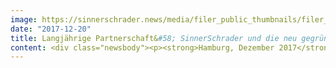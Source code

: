 ```yaml
---
image: https://sinnerschrader.news/media/filer_public_thumbnails/filer_public/25/77/25777bef-38db-4638-9c02-a41ab1307ad3/pressefoto-uni-mattes_700px.jpeg__480x288_q85_crop_subsampling-2_upscale.jpg
date: "2017-12-20"
title: Langjährige Partnerschaft&#58; SinnerSchrader und die neu gegründete CODE University setzen die Entwicklung digitaler Produkte auf den Lehrplan
content: <div class="newsbody"><p><strong>Hamburg, Dezember 2017</strong> –  Im Silicon Valley werden die digitalen Produkte der Zukunft erfunden, in Deutschland hingegen nur kopiert. So lautet ein gängiges Vorurteil. Doch auch in Deutschland hat sich in den letzten Jahren in Start-ups und innovativen Agenturen eine Profession für digitale Produkte herausgebildet, die international auf Augenhöhe spielt. Der Bedarf nach diesen Talenten explodiert.</p><p>Um diese Lücke zu schließen, startet jetzt die bundesweit einzigartige CODE University in Berlin mit dem zentralen Fokus auf digitaler Produktentwicklung. Das Lernkonzept soll Software-Entwickler, Designer und Produktmanager zur Entwicklung der nächsten Generation digitaler Produkte befähigen. </p><p>Neben Unternehmen wie Facebook, Xing oder Zalando ist SinnerSchrader der einzige Dienstleister unter den Gründungspartnern. SinnerSchrader wird sich aktiv in die neu gegründete Hochschule mit digitalem Know-how, interdisziplinären Teams, Gastvorträgen und echten Kundenprojekten einbringen. Die weitreichende Partnerschaft umfasst auch ein finanzielles Commitment in deutlich sechsstelliger Höhe für die kommenden Jahre.</p><p>Matthias Schrader (Gründer und CEO SinnerSchrader) über die Partnerschaft&#58; “Wir planen in den kommenden drei Jahren mehrere hundert Produkt Entwickler, Designer und Manager einzustellen. Für uns ist die Partnerschaft mit der CODE University eine spannende Plattform, um unser gemeinsames Thema der digitalen Produktentwicklung nach vorne zu bringen. Mit unserem Buch über “Transformationale Produkte” haben wir selbst dieses Jahr eines der Standardwerke über das Thema veröffentlicht. Ich bin überzeugt, dass unsere Partnerschaft vor allem für die Studentinnen und Studenten der CODE einen Mehrwert bieten kann.”</p><p>Manuel Dolderer (Co-Gründer und Präsident der CODE) ergänzt&#58; <br/>“Wir freuen uns, mit SinnerSchrader einen Partner für die CODE gewonnen zu haben, der schon sehr früh verstanden hat, dass erfolgreiche digitale Produkte nur im Dreiklang von Softwareentwicklung, Design und Produktmanagement entstehen können. Gemeinsam mit den Mitarbeiterinnen und Mitarbeitern von SinnerSchrader digitale Produkte entwickeln und dabei von deren vielfältigen Erfahrungen profitieren zu können, ist für die Studierenden der CODE eine großartige Chance. Wir freuen uns sehr auf die Zusammenarbeit.”</p><p><br/><strong>Über SinnerSchrader</strong><br/>SinnerSchrader gehört zu den führenden Digitalagenturen Europas mit dem Fokus auf Design und Entwicklung von digitalen Produkten und Services. Mehr als 500 Mitarbeiter arbeiten an der digitalen Transformation für Unternehmen wie Allianz, Audi, comdirect bank, ERGO, Telefónica, TUI, Unitymedia und VW. SinnerSchrader wurde 1996 gegründet, ist seit 1999 börsennotiert und hat Büros in Hamburg, Berlin, Frankfurt am Main, München und Prag. Seit April 2017 ist SinnerSchrader Teil von Accenture Interactive.<br/><a href="http&#58;//sinnerschrader.com/" target="_blank">http&#58;//sinnerschrader.com</a></p><p><br/><strong>Über die CODE</strong><br/>Die CODE University of Applied Sciences ist eine private, staatlich anerkannte Fachhochschule für digitale Produktentwicklung in Berlin. Das projektbasierte und kompetenzorientierte Studienkonzept mit den Studiengängen Software Engineering, Interaction Design und Product Management setzt explizit auf die Vielfalt, Offenheit, Internationalität und Kreativität der Studierenden. Die CODE wurde im Jahr 2017 von Thomas Bachem, Manuel Dolderer und Jonathan Rüth gegründet. Am 4. Oktober starteten 88 Studentinnen und Studenten in den ersten Jahrgang.<br/><a href="https://code.berlin/de/" target="_blank">https://code.berlin/de/</a></p><p></p></div>
---
```

